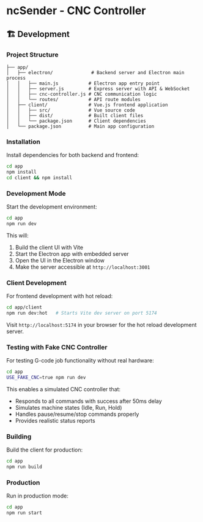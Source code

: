 # ncSender - CNC Controller

## 🏗️ Development

### Project Structure
```
├── app/
│   ├── electron/              # Backend server and Electron main process
│   │   ├── main.js           # Electron app entry point
│   │   ├── server.js         # Express server with API & WebSocket
│   │   ├── cnc-controller.js # CNC communication logic
│   │   └── routes/           # API route modules
│   ├── client/               # Vue.js frontend application
│   │   ├── src/              # Vue source code
│   │   ├── dist/             # Built client files
│   │   └── package.json      # Client dependencies
│   └── package.json          # Main app configuration
```

### Installation

Install dependencies for both backend and frontend:
```bash
cd app
npm install
cd client && npm install
```

### Development Mode

Start the development environment:
```bash
cd app
npm run dev
```

This will:
1. Build the client UI with Vite
2. Start the Electron app with embedded server
3. Open the UI in the Electron window
4. Make the server accessible at `http://localhost:3001`

### Client Development

For frontend development with hot reload:
```bash
cd app/client
npm run dev:hot   # Starts Vite dev server on port 5174
```

Visit `http://localhost:5174` in your browser for the hot reload development server.

### Testing with Fake CNC Controller

For testing G-code job functionality without real hardware:
```bash
cd app
USE_FAKE_CNC=true npm run dev
```

This enables a simulated CNC controller that:
- Responds to all commands with success after 50ms delay
- Simulates machine states (Idle, Run, Hold)
- Handles pause/resume/stop commands properly
- Provides realistic status reports

### Building

Build the client for production:
```bash
cd app
npm run build
```

### Production

Run in production mode:
```bash
cd app
npm run start
```